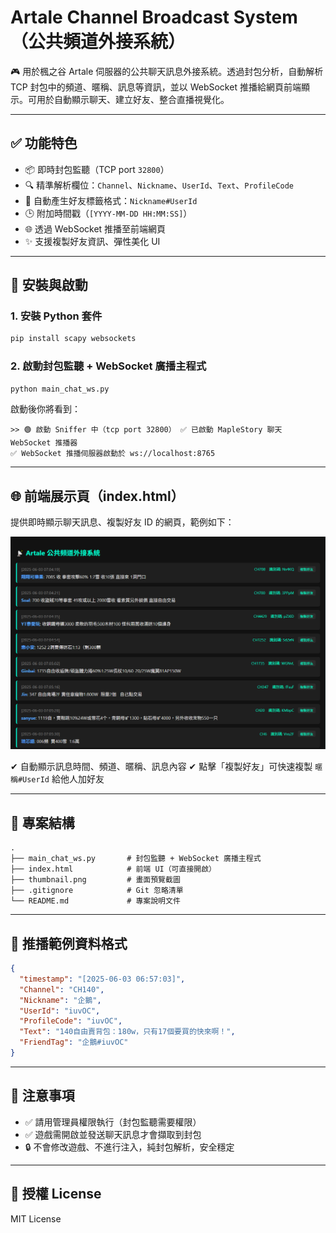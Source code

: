 # Artale Channel Broadcast System（公共頻道外接系統）

🎮 用於楓之谷 Artale 伺服器的公共聊天訊息外接系統。透過封包分析，自動解析 TCP 封包中的頻道、暱稱、訊息等資訊，並以 WebSocket 推播給網頁前端顯示。可用於自動顯示聊天、建立好友、整合直播視覺化。

---

## ✅ 功能特色

- 📦 即時封包監聽（TCP port `32800`）
- 🔍 精準解析欄位：`Channel`、`Nickname`、`UserId`、`Text`、`ProfileCode`
- 🧠 自動產生好友標籤格式：`Nickname#UserId`
- 🕒 附加時間戳（`[YYYY-MM-DD HH:MM:SS]`）
- 🌐 透過 WebSocket 推播至前端網頁
- ✨ 支援複製好友資訊、彈性美化 UI

---

## 🚀 安裝與啟動

### 1. 安裝 Python 套件

```bash
pip install scapy websockets
````

### 2. 啟動封包監聽 + WebSocket 廣播主程式

```bash
python main_chat_ws.py
```

啟動後你將看到：

```
>> 🟢 啟動 Sniffer 中（tcp port 32800） ✅ 已啟動 MapleStory 聊天 WebSocket 推播器
✅ WebSocket 推播伺服器啟動於 ws://localhost:8765
```

---

## 🌐 前端展示頁（index.html）

提供即時顯示聊天訊息、複製好友 ID 的網頁，範例如下：

![Artale 公共頻道畫面預覽](thumbnail.png)

✔ 自動顯示訊息時間、頻道、暱稱、訊息內容
✔ 點擊「複製好友」可快速複製 `暱稱#UserId` 給他人加好友

---

## 📂 專案結構

```
.
├── main_chat_ws.py       # 封包監聽 + WebSocket 廣播主程式
├── index.html            # 前端 UI（可直接開啟）
├── thumbnail.png         # 畫面預覽截圖
├── .gitignore            # Git 忽略清單
└── README.md             # 專案說明文件
```

---

## 🧪 推播範例資料格式

```json
{
  "timestamp": "[2025-06-03 06:57:03]",
  "Channel": "CH140",
  "Nickname": "企鵝",
  "UserId": "iuvOC",
  "ProfileCode": "iuvOC",
  "Text": "140自由賣背包：180w，只有17個要買的快來啊！",
  "FriendTag": "企鵝#iuvOC"
}
```

---

## 📌 注意事項

* ✅ 請用管理員權限執行（封包監聽需要權限）
* ✅ 遊戲需開啟並發送聊天訊息才會擷取到封包
* 🔒 不會修改遊戲、不進行注入，純封包解析，安全穩定

---

## 📜 授權 License

MIT License